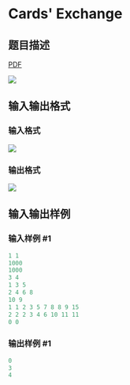 # Cards&#039; Exchange

## 题目描述

[problemUrl]: https://uva.onlinejudge.org/index.php?option=com_onlinejudge&Itemid=8&category=78&page=show_problem&problem=2725

[PDF](https://uva.onlinejudge.org/external/116/p11678.pdf)

![](https://cdn.luogu.com.cn/upload/vjudge_pic/UVA11678/1a7caaa793b106d2d4c7e374089632828dab9c32.png)

## 输入输出格式

### 输入格式

![](https://cdn.luogu.com.cn/upload/vjudge_pic/UVA11678/7ebf6fe9b09bdff28d6e0001afb39739f7f83273.png)

### 输出格式

![](https://cdn.luogu.com.cn/upload/vjudge_pic/UVA11678/e6ff15a539028340771504e6b0523a3c1bbde113.png)

## 输入输出样例

### 输入样例 #1

```cpp
1 1
1000
1000
3 4
1 3 5
2 4 6 8
10 9
1 1 2 3 5 7 8 8 9 15
2 2 2 3 4 6 10 11 11
0 0
```


### 输出样例 #1

```cpp
0
3
4
```


